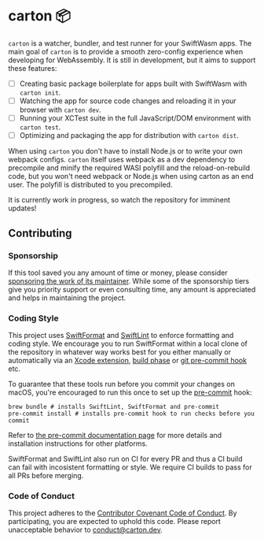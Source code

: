 # carton 📦

`carton` is a watcher, bundler, and test runner for your SwiftWasm apps. The main goal of `carton`
is to provide a smooth zero-config experience when developing for WebAssembly.
It is still in development, but it aims to support these features:

- [ ] Creating basic package boilerplate for apps built with SwiftWasm with `carton init`.
- [ ] Watching the app for source code changes and reloading it in your browser with `carton dev`.
- [ ] Running your XCTest suite in the full JavaScript/DOM environment with `carton test`.
- [ ] Optimizing and packaging the app for distribution with `carton dist`.

When using `carton` you don't have to install Node.js or to write your own webpack configs. `carton`
itself uses webpack as a dev dependency to precompile and minify the required WASI polyfill and the
reload-on-rebuild code, but you won't need webpack or Node.js when using carton as an end user.
The polyfill is distributed to you precompiled.

It is currently work in progress, so watch the repository for imminent updates!

## Contributing

### Sponsorship

If this tool saved you any amount of time or money, please consider [sponsoring
the work of its maintainer](https://github.com/sponsors/MaxDesiatov). While some of the
sponsorship tiers give you priority support or even consulting time, any amount is
appreciated and helps in maintaining the project.

### Coding Style

This project uses [SwiftFormat](https://github.com/nicklockwood/SwiftFormat)
and [SwiftLint](https://github.com/realm/SwiftLint) to
enforce formatting and coding style. We encourage you to run SwiftFormat within
a local clone of the repository in whatever way works best for you either
manually or automatically via an [Xcode
extension](https://github.com/nicklockwood/SwiftFormat#xcode-source-editor-extension),
[build phase](https://github.com/nicklockwood/SwiftFormat#xcode-build-phase) or
[git pre-commit
hook](https://github.com/nicklockwood/SwiftFormat#git-pre-commit-hook) etc.

To guarantee that these tools run before you commit your changes on macOS, you're encouraged
to run this once to set up the [pre-commit](https://pre-commit.com/) hook:

```
brew bundle # installs SwiftLint, SwiftFormat and pre-commit
pre-commit install # installs pre-commit hook to run checks before you commit
```

Refer to [the pre-commit documentation page](https://pre-commit.com/) for more details
and installation instructions for other platforms.

SwiftFormat and SwiftLint also run on CI for every PR and thus a CI build can
fail with incosistent formatting or style. We require CI builds to pass for all
PRs before merging.

### Code of Conduct

This project adheres to the [Contributor Covenant Code of
Conduct](https://github.com/swiftwasm/carton/blob/master/CODE_OF_CONDUCT.md).
By participating, you are expected to uphold this code. Please report
unacceptable behavior to conduct@carton.dev.
